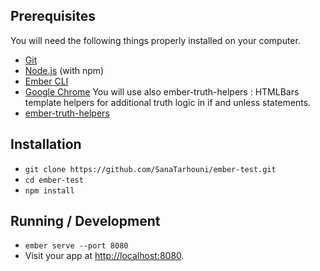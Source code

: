 
## Prerequisites

You will need the following things properly installed on your computer.

* [Git](https://git-scm.com/)
* [Node.js](https://nodejs.org/) (with npm)
* [Ember CLI](https://ember-cli.com/)
* [Google Chrome](https://google.com/chrome/)
You will use also ember-truth-helpers : HTMLBars template helpers for additional truth logic in if and unless statements.
* [ember-truth-helpers](https://www.npmjs.com/package/ember-truth-helpers)

## Installation

* `git clone https://github.com/SanaTarhouni/ember-test.git`
* `cd ember-test`
* `npm install`

## Running / Development


* `ember serve --port 8080`
* Visit your app at [http://localhost:8080](http://localhost:8080).


